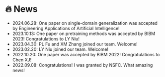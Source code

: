 # 🔥 News
- 2024.06.28: One paper on single-domain generalization was accepted by Engineering Applications of Artificial Intelligence!
- 2023.10.13: One paper on pretraining methods was accepted by BIBM 2023! Congratulations to LY Niu!
- 2023.04.30: PL Fu and XM Zhang joined our team. Welcome!
- 2023.02.20: LY Niu joined our team. Welcome!
- 2022.10.20: One paper was accepted by BIBM 2022! Congratulations to Chen XJ!
- 2022.09.08: Congratulations! I was granted by NSFC. What amazing news!
